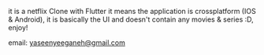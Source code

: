it is a netflix Clone with Flutter it means the application is crossplatform (IOS & Android), it is basically the UI and doesn't contain any movies & series :D, enjoy!

email: yaseenyeeganeh@gmail.com
